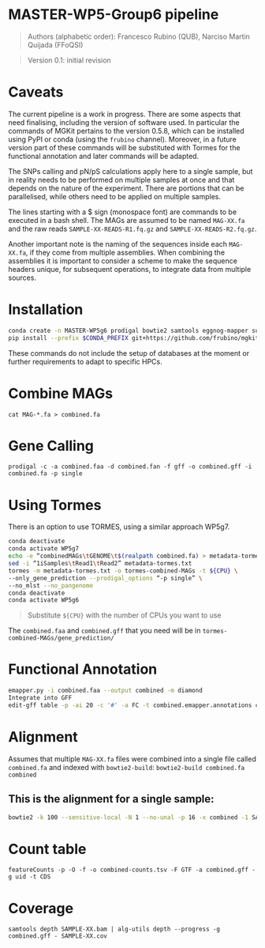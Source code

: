 # MASTER-WP5-Group6 pipeline

>Authors (alphabetic order): Francesco Rubino (QUB), Narciso Martin Quijada (FFoQSI)

>Version 0.1: initial revision

# Caveats
The current pipeline is a work in progress. There are some aspects that need finalising, including the version of software used. In particular the commands of MGKit pertains to the version 0.5.8, which can be installed using PyPI or conda (using the `frubino` channel). Moreover, in a future version part of these commands will be substituted with Tormes for the functional annotation and later commands will be adapted.

The SNPs calling and pN/pS calculations apply here to a single sample, but in reality needs to be performed on multiple samples at once and that depends on the nature of the experiment. There are portions that can be parallelised, while others need to be applied on multiple samples.

The lines starting with a $ sign (monospace font)  are commands to be executed in a bash shell. The MAGs are assumed to be named `MAG-XX.fa` and the raw reads `SAMPLE-XX-READS-R1.fq.gz` and `SAMPLE-XX-READS-R2.fq.gz`.

Another important note is the naming of the sequences inside each `MAG-XX.fa`, if they come from multiple assemblies. When combining the assemblies it is important to consider a scheme to make the sequence headers unique, for subsequent operations, to integrate data from multiple sources.

# Installation
```bash
conda create -n MASTER-WP5g6 prodigal bowtie2 samtools eggnog-mapper subread pip
pip install --prefix $CONDA_PREFIX git+https://github.com/frubino/mgkit@0.5.8
```
These commands do not include the setup of databases at the moment or further requirements to adapt to specific HPCs.

# Combine MAGs
`cat MAG-*.fa > combined.fa`

# Gene Calling
`prodigal -c -a combined.faa -d combined.fan -f gff -o combined.gff -i combined.fa -p single`

# Using Tormes
There is an option to use TORMES, using a similar approach WP5g7.

```bash
conda deactivate
conda activate WP5g7
echo -e “combinedMAGs\tGENOME\t$(realpath combined.fa) > metadata-tormes.txt
sed -i “1iSamples\tRead1\tRead2” metadata-tormes.txt
tormes -m metadata-tormes.txt -o tormes-combined-MAGs -t ${CPU} \
--only_gene_prediction --prodigal_options “-p single” \
--no_mlst --no_pangenome
conda deactivate
conda activate WP5g6
```
> Substitute `${CPU}` with the number of CPUs you want to use

The `combined.faa` and `combined.gff` that you need will be in `tormes-combined-MAGs/gene_prediction/`

# Functional Annotation
```bash
emapper.py -i combined.faa --output combined -m diamond
Integrate into GFF
edit-gff table -p -ai 20 -c '#' -a FC -t combined.emapper.annotations combined.gff | edit-gff table -p -ai 21 -c '#' -a emapper_desc -t combined.emapper.annotations | edit-gff table -p -ai 1 -c '#' -a emapper_seed -t combined.emapper.annotations | edit-gff table -p -ai 7 -c '#' -a EC -t combined.emapper.annotations | edit-gff table --strip-kegg -p -ai 8 -c '#' -a map_KO -t combined.emapper.annotations | edit-gff table -p -ai 15 -c '#' -a map_CAZY -t combined.emapper.annotations | edit-gff remove -a _dup_score - combined-emapper.gff
```

# Alignment
Assumes that multiple `MAG-XX.fa` files were combined into a single file called `combined.fa` and indexed with `bowtie2-build`:
`bowtie2-build combined.fa combined`

## This is the alignment for a single sample:
```bash
bowtie2 -k 100 --sensitive-local -N 1 --no-unal -p 16 -x combined -1 SAMPLE-XX-READS-R1.fq.gz -2 SAMPLE-XX-READS-R2.fq.gz 2> SAMPLE-XX-ALG.log | samtools view -Sb -F 260 | samtools sort -O bam -T tmp-SAMPLE-XX -o SAMPLE-XX.bam - ; samtools index SAMPLE-XX.bam
```

# Count table
`featureCounts -p -O -f -o combined-counts.tsv -F GTF -a combined.gff -g uid -t CDS`

# Coverage
`samtools depth SAMPLE-XX.bam | alg-utils depth --progress -g combined.gff - SAMPLE-XX.cov`
